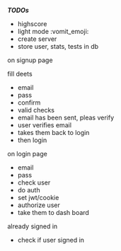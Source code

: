 **_TODOs_**

-   highscore
-   light mode :vomit_emoji:
-   create server
-   store user, stats, tests in db

on signup page

fill deets

-   email
-   pass
-   confirm
-   valid checks
-   email has been sent, pleas verify
-   user verifies email
-   takes them back to login
-   then login

on login page

-   email
-   pass
-   check user
-   do auth
-   set jwt/cookie
-   authorize user
-   take them to dash board

already signed in

-   check if user signed in
